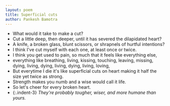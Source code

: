 ```yaml
---
layout: poem
title: Superficial cuts
author: Pankesh Bamotra
---
```


- What would it take to make a cut?
- Cut a little deep, then deeper, until it has severed the dilapidated heart?
- A knife, a broken glass, blunt scissors, or shrapnels of hurtful intentions?
- I think I've cut myself with each one, at least once or twice.
- I think you get used to pain, so much that it feels like everything else, 
- everything like breathing, living, kissing, touching, leaving, missing, dying, living, dying, living, dying, living, loving,
- But everytime I die it's like superficial cuts on heart making it half the size yet twice as strong.
- Strength makes you numb and a wise would call it life. 
- So let's cheer for every broken heart. 
- {:.indent-3} <i>They're probably tougher, wiser, and more humane than yours.</i>